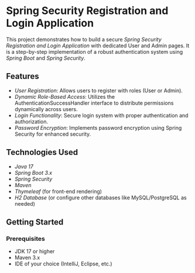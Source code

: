 # Spring Security Registration and Login Application  

This project demonstrates how to build a secure *Spring Security Registration and Login Application* with dedicated User and Admin pages. It is a step-by-step implementation of a robust authentication system using *Spring Boot* and *Spring Security*.  

## Features  
- *User Registration*: Allows users to register with roles (User or Admin).  
- *Dynamic Role-Based Access*: Utilizes the AuthenticationSuccessHandler interface to distribute permissions dynamically across users.  
- *Login Functionality*: Secure login system with proper authentication and authorization.  
- *Password Encryption*: Implements password encryption using Spring Security for enhanced security.  

## Technologies Used  
- *Java 17*  
- *Spring Boot 3.x*  
- *Spring Security*  
- *Maven*  
- *Thymeleaf* (for front-end rendering)  
- *H2 Database* (or configure other databases like MySQL/PostgreSQL as needed)  

## Getting Started  

### Prerequisites  
- JDK 17 or higher  
- Maven 3.x  
- IDE of your choice (IntelliJ, Eclipse, etc.)
